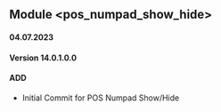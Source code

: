 ## Module <pos_numpad_show_hide>

#### 04.07.2023
#### Version 14.0.1.0.0
#### ADD
- Initial Commit for POS Numpad Show/Hide

